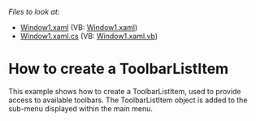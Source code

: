 <!-- default file list -->
*Files to look at*:

* [Window1.xaml](./CS/ToolbarListItemEx/Window1.xaml) (VB: [Window1.xaml](./VB/ToolbarListItemEx/Window1.xaml))
* [Window1.xaml.cs](./CS/ToolbarListItemEx/Window1.xaml.cs) (VB: [Window1.xaml.vb](./VB/ToolbarListItemEx/Window1.xaml.vb))
<!-- default file list end -->
# How to create a ToolbarListItem


<p>This example shows how to create a ToolbarListItem, used to provide access to available toolbars. The ToolbarListItem object is added to the sub-menu displayed within the main menu.</p>

<br/>


